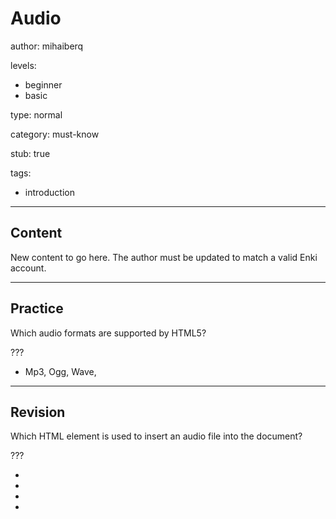 # Audio
author: mihaiberq

levels:
  - beginner
  - basic

type: normal

category: must-know

stub: true


tags:
  - introduction


---
## Content

New content to go here. The author must be updated to match a valid Enki account.

---
## Practice

Which audio formats are supported by HTML5?

???

* Mp3, Ogg, Wave,


---
## Revision

Which HTML element is used to insert an audio file into the document?

???
* <audio>
* <mp3>
* <sound>
* <music>
